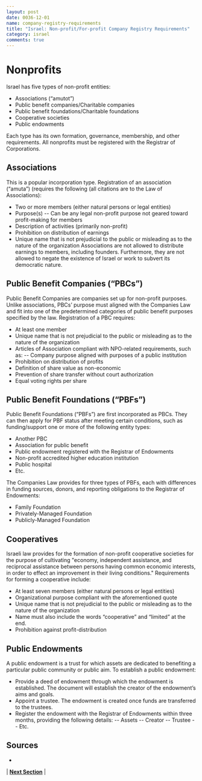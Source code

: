 ```yaml
---
layout: post
date: 0036-12-01
name: company-registry-requirements
title: "Israel: Non-profit/For-profit Company Registry Requirements"
category: israel
comments: true
---
```


# Nonprofits
Israel has five types of non-profit entities: 
- Associations (“amutot”)
- Public benefit companies/Charitable companies
- Public benefit foundations/Charitable foundations
- Cooperative societies
- Public endowments

Each type has its own formation, governance, membership, and other requirements. All nonprofits must be registered with the Registrar of Corporations. 
 
## Associations 
This is a popular incorporation type. Registration of an association (“amuta”) (requires the following (all citations are to the Law of Associations): 
- Two or more members (either natural persons or legal entities)
- Purpose(s)
-- Can be any legal non-profit purpose not geared toward profit-making for members
- Description of activities (primarily non-profit)
- Prohibition on distribution of earnings
- Unique name that is not prejudicial to the public or misleading as to the nature of the organization
Associations are not allowed to distribute earnings to members, including founders. Furthermore, they are not allowed to negate the existence of Israel or work to subvert its democratic nature. 

## Public Benefit Companies (“PBCs”)
Public Benefit Companies are companies set up for non-profit purposes. Unlike associations, PBCs’ purpose must aligned with the Companies Law and fit into one of the predetermined categories of public benefit purposes specified by the law. 
Registration of a PBC requires:
- At least one member
- Unique name that is not prejudicial to the public or misleading as to the nature of the organization
- Articles of Association compliant with NPO-related requirements, such as:
-- Company purpose aligned with purposes of a public institution
- Prohibition on distribution of profits 
- Definition of share value as non-economic 
- Prevention of share transfer without court authorization
- Equal voting rights per share

## Public Benefit Foundations (“PBFs”)
Public Benefit Foundations (“PBFs”) are first incorporated as PBCs. They can then apply for PBF status after meeting certain conditions, such as funding/support one or more of the following entity types:
- Another PBC
- Association for public benefit
- Public endowment registered with the Registrar of Endowments
- Non-profit accredited higher education institution
- Public hospital
- Etc. 

The Companies Law provides for three types of PBFs, each with differences in funding sources, donors, and reporting obligations to the Registrar of Endowments:
- Family Foundation 
- Privately-Managed Foundation
- Publicly-Managed Foundation

## Cooperatives
Israeli law provides for the formation of non-profit cooperative societies for the purpose of cultivating "economy, independent assistance, and reciprocal assistance between persons having common economic interests, in order to effect an improvement in their living conditions." 
Requirements for forming a cooperative include:
- At least seven members (either natural persons or legal entities)
- Organizational purpose compliant with the aforementioned quote
- Unique name that is not prejudicial to the public or misleading as to the nature of the organization
- Name must also include the words “cooperative” and “limited” at the end.
- Prohibition against profit-distribution 

## Public Endowments
A public endowment is a trust for which assets are dedicated to benefiting a particular public community or public aim. 
To establish a public endowment:
- Provide a deed of endowment through which the endowment is established. The document will establish the creator of the endowment’s aims and goals. 
- Appoint a trustee. The endowment is created once funds are transferred to the trustees. 
- Register the endowment with the Registrar of Endowments within three months, providing the following details:
-- Assets
-- Creator
-- Trustee
-- Etc.


Sources
---
- 


| **[Next Section]( https://neo-project.github.io/global-blockchain-compliance-hub//israel/israel-team-member-nationality-requirements.html)** |
